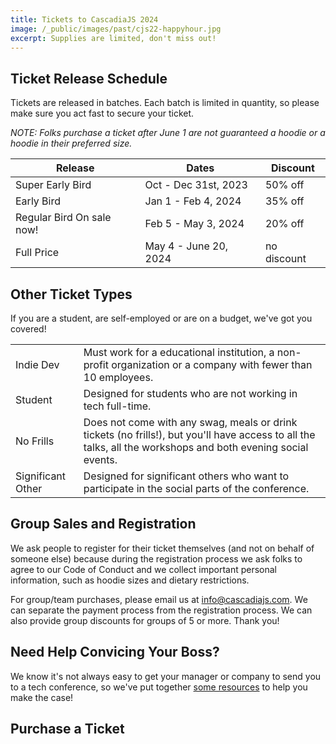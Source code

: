 ```yaml
---
title: Tickets to CascadiaJS 2024
image: /_public/images/past/cjs22-happyhour.jpg
excerpt: Supplies are limited, don't miss out!
---
```

## Ticket Release Schedule

Tickets are released in batches. Each batch is limited in quantity, so please make sure you act fast to secure your ticket.

*NOTE: Folks purchase a ticket after June 1 are not guaranteed a hoodie or a hoodie in their preferred size.*

<table class="styled-table">
    <thead>
    <tr><th>Release</th><th>Dates</th><th>Discount</th></tr>
    </thead>
    <tbody>
    <tr class="faded"><td>Super Early Bird</td><td>Oct - Dec 31st, 2023</td><td>50% off</td></tr>
    <tr class="faded"><td>Early Bird</td><td>Jan 1 - Feb 4, 2024</td><td>35% off</td></tr>
    <tr><td>Regular Bird <span class="note-emphasis">On sale now!</span></td><td>Feb 5 - May 3, 2024</td><td>20% off</td></tr>
    <tr><td>Full Price</td><td>May 4 - June 20, 2024</td><td>no discount</td></tr>
    </tbody>
</table>

## Other Ticket Types

If you are a student, are self-employed or are on a budget, we've got you covered!

<table class="styled-table">
    <tbody>
    <tr><td>Indie Dev</span></td><td>Must work for a educational institution, a non-profit organization or a company with fewer than 10 employees.</td></tr>
    <tr><td>Student</span></td><td>Designed for students who are not working in tech full-time.</td></tr>
    <tr><td>No Frills</span></td><td>Does not come with any swag, meals or drink tickets (no frills!), but you'll have access to all the talks, all the workshops and both evening social events.</td></tr>
    <tr><td>Significant Other</span></td><td>Designed for significant others who want to participate in the social parts of the conference.</td></tr>
    </tbody>
</table>

## Group Sales and Registration

We ask people to register for their ticket themselves (and not on behalf of someone else) because during the registration process we ask folks to agree to our Code of Conduct and we collect important personal information, such as hoodie sizes and dietary restrictions.

For group/team purchases, please email us at info@cascadiajs.com. We can separate the payment process from the registration process. We can also provide group discounts for groups of 5 or more. Thank you!

## Need Help Convicing Your Boss?

We know it's not always easy to get your manager or company to send you to a tech conference, so we've put together [some resources](/2024/boss-letter) to help you make the case! 

## Purchase a Ticket

<div>
    <tito-widget event="event-loop/cascadiajs-2024" discount-code="REGULARBIRD"></tito-widget>
</div>

<script async src="https://js.tito.io/v2" async>